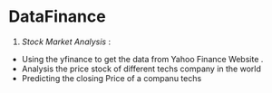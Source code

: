 # DataFinance
  
  1.  *Stock Market Analysis* :
  *   Using the yfinance to get the data from Yahoo Finance Website .
  *   Analysis the price stock of different techs company in the world
  *   Predicting the closing Price of a companu techs
  
